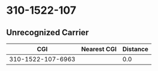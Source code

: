 # 310-1522-107
## Unrecognized Carrier


| CGI | Nearest CGI | Distance |
|-----|-------------|----------|
| 310-1522-107-6963 |  | 0.0 |
